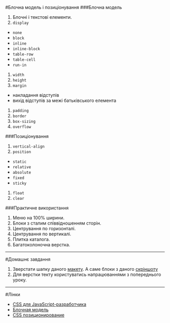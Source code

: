 #Блочна модель і позиціонування 
###Блочна модель
1. Блочні і текстові елементи.
1. `display`
  - `none`
  - `block`
  - `inline`
  - `inline-block`
  - `table-row`
  - `table-cell`
  - `run-in`
1. `width`
1. `height`
1. `margin`
  - накладання відступів
  - вихід відступів за межі батьківського елемента
1. `padding`
1. `border`
1. `box-sizing`
1. `overflow`

###Позиціонування
1. `vertical-align`
1. `position`
  - `static`
  - `relative`
  - `absolute`
  - `fixed`
  - `sticky`
1. `float`
1. `clear`

###Практичне використання
1. Меню на 100% ширини.
1. Блоки з сталим співвідношенням сторін.
1. Центрування по горизонталі.
1. Центрування по вертикалі.
1. Плитка каталога.
1. Багатоколоночна верстка.
  
---
#Домашнє завдання
1. Зверстати шапку даного [макету](https://www.dropbox.com/s/oq6apyqrara7b4a/09_contact.psd?dl=0). А саме блоки з даного [скріншоту](http://screencast.com/t/gN7BwG27mdP)
1. Для верстки текту користуватись напрацюваннями з попереднього уроку.

---
#Лінки
- [CSS для JavaScript-разработчика](https://learn.javascript.ru/css-for-js)
- [Блочная модель](http://xiper.net/learn/css/box-model/what-is-the-box-model)
- [CSS позиционирование](http://html5book.ru/css-position/)

